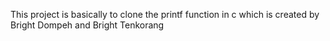 This project is basically to clone the printf function in c which is created by Bright Dompeh and Bright Tenkorang
